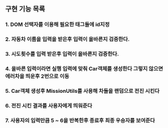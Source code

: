 ## 구현 기능 목록

 ### 1. DOM 선택자를 이용해 필요한 태그들에 id지정
 ### 2. 자동차 이름을 입력을 받은후 입력이 올바른지 검증한다.
 ### 3. 시도횟수를 입력 받은후 입력이 올바른지 검증한다.
 ### 4. 올바른 입력이라면 실행 입력에 맞춰 Car객체를 생성한다 그렇지 않으면 에러차을 띄운후 2번으로 이동
 ### 5. Car객체 생성후 MissionUtils를 사용해 차들을 랜덤으로 전진 시킨다
 ### 6. 전진 시킨 결과를 사용자에게 띄워준다
 ### 7. 사용자의 입력만큼 5 ~ 6을 반복한후 종료후 최종 우승자를 보여준다
